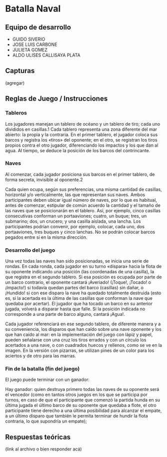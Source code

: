 # Batalla Naval

## Equipo de desarrollo

- GUIDO SIVERIO
- JOSE LUIS CARBONE
- JULIETA GOMEZ
- ALDO ULISES CALLISAYA PLATA

## Capturas

(agregar)

## Reglas de Juego / Instrucciones

### Tableros
Los jugadores manejan un tablero de océano y un tablero de tiro; cada uno divididos en casillas.1​ Cada tablero representa una zona diferente del mar abierto: la propia y la contraria. En el primer tablero, el jugador coloca sus barcos y registra los «tiros» del oponente; en el otro, se registran los tiros propios contra el otro jugador, diferenciando los impactos y los que dan al agua. Al tiempo, se deduce la posición de los barcos del contrincante.

### Naves
Al comenzar, cada jugador posiciona sus barcos en el primer tablero, de forma secreta, invisible al oponente.2​

Cada quien ocupa, según sus preferencias, una misma cantidad de casillas, horizontal y/o verticalmente, las que representan sus naves. Ambos participantes deben ubicar igual número de naves, por lo que es habitual, antes de comenzar, estipular de común acuerdo la cantidad y el tamaño de las naves que se posicionarán en el tablero. Así, por ejemplo, cinco casillas consecutivas conforman un portaaviones; cuatro, un buque; tres, un submarino; dos, un crucero; y una casilla aislada, una lancha. Los participantes podrían convenir, por ejemplo, colocar, cada uno, dos portaaviones, tres buques y cinco lanchas. No se podrán colocar barcos pegados entre sí en la misma dirección.

### Desarrollo del juego
Una vez todas las naves han sido posicionadas, se inicia una serie de rondas. En cada ronda, cada jugador en su turno «dispara» hacia la flota de su oponente indicando una posición (las coordenadas de una casilla), la que registra en el segundo tablero. Si esa posición es ocupada por parte de un barco contrario, el oponente cantará ¡Averiado! (¡Toque!, ¡Tocado! o ¡Impacto!) si todavía quedan partes del barco (casillas) sin dañar, o ¡Hundido! si con ese disparo la nave ha quedado totalmente destruida (esto es, si la acertada es la última de las casillas que conforman la nave que quedaba por acertar). El jugador que ha tocado un barco en su anterior jugada, volverá a disparar hasta que falle. Si la posición indicada no corresponde a una parte de barco alguno, cantará ¡Agua!.

Cada jugador referenciará en ese segundo tablero, de diferente manera y a su conveniencia, los disparos que han caído sobre una nave oponente y los que han caído al mar: en la implementación del juego con lápiz y papel, pueden señalarse con una cruz los tiros errados y con un círculo los acertados a una nave, o con cuadrados huecos y rellenos, como se ve en la imagen. En la versión con pizarras, se utilizan pines de un color para los aciertos y de otro para las marras.

### Fin de la batalla (fin del juego)
El juego puede terminar con un ganador:

Hay ganador: quien destruya primero todas las naves de su oponente será el vencedor (como en tantos otros juegos en los que se participa por turnos, en caso de que el participante que comenzó la partida hunda en su última jugada el último barco de su oponente que quedaba a flote, el otro participante tiene derecho a una última posibilidad para alcanzar el empate, a un último disparo que también le permita terminar de hundir la flota contraria, lo que supondría un empate);

## Respuestas teóricas

(link al archivo o bien responder acá)
